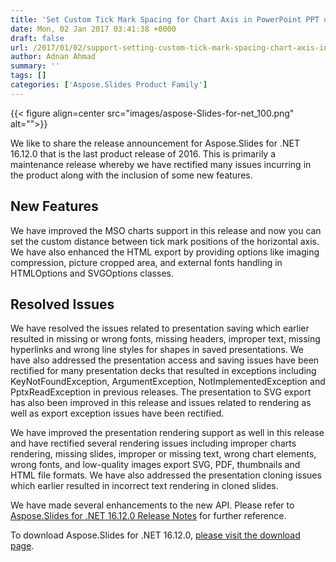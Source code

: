 ```yaml
---
title: 'Set Custom Tick Mark Spacing for Chart Axis in PowerPoint PPT using C#'
date: Mon, 02 Jan 2017 03:41:38 +0000
draft: false
url: /2017/01/02/support-setting-custom-tick-mark-spacing-chart-axis-included-aspose.slides-.net-16.12.0/
author: Adnan Ahmad
summary: ''
tags: []
categories: ['Aspose.Slides Product Family']
---
```




{{< figure align=center src="images/aspose-Slides-for-net_100.png" alt="">}}


We like to share the release announcement for Aspose.Slides for .NET 16.12.0 that is the last product release of 2016. This is primarily a maintenance release whereby we have rectified many issues incurring in the product along with the inclusion of some new features.

## New Features

We have improved the MSO charts support in this release and now you can set the custom distance between tick mark positions of the horizontal axis. We have also enhanced the HTML export by providing options like imaging compression, picture cropped area, and external fonts handling in HTMLOptions and SVGOptions classes.

## Resolved Issues

We have resolved the issues related to presentation saving which earlier resulted in missing or wrong fonts, missing headers, improper text, missing hyperlinks and wrong line styles for shapes in saved presentations. We have also addressed the presentation access and saving issues have been rectified for many presentation decks that resulted in exceptions including KeyNotFoundException, ArgumentException, NotImplementedException and PptxReadException in previous releases. The presentation to SVG export has also been improved in this release and issues related to rendering as well as export exception issues have been rectified.

We have improved the presentation rendering support as well in this release and have rectified several rendering issues including improper charts rendering, missing slides, improper or missing text, wrong chart elements, wrong fonts, and low-quality images export SVG, PDF, thumbnails and HTML file formats. We have also addressed the presentation cloning issues which earlier resulted in incorrect text rendering in cloned slides.

We have made several enhancements to the new API. Please refer to [Aspose.Slides for .NET 16.12.0 Release Notes][1] for further reference.

To download Aspose.Slides for .NET 16.12.0, [please visit the download page][2].




[1]: http://docs.aspose.com/display/slidesnet/Aspose.Slides+for+.NET+16.12.0+Release+Notes
[2]: https://downloads.aspose.com/slides/net/




